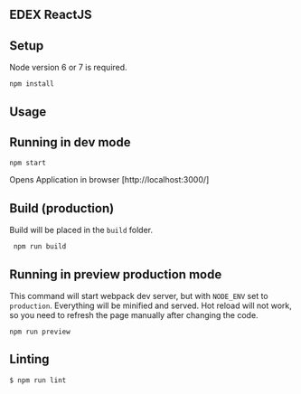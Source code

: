 EDEX ReactJS
---

Setup
---

Node version 6 or 7 is required.

```
npm install
```


Usage
---

## Running in dev mode

`npm start`

Opens Application in browser [http://localhost:3000/]


## Build (production)

Build will be placed in the `build` folder.

```
 npm run build
```

## Running in preview production mode

This command will start webpack dev server, but with `NODE_ENV` set to `production`.
Everything will be minified and served.
Hot reload will not work, so you need to refresh the page manually after changing the code.

```
npm run preview
```

## Linting

```
$ npm run lint
